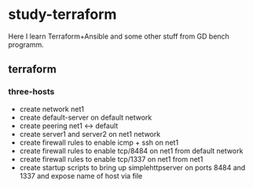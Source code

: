 # study-terraform

Here I learn Terraform+Ansible and some other stuff from GD bench programm.

## terraform

### three-hosts

- create network net1
- create default-server on default network
- create peering net1 <-> default
- create server1 and server2 on net1 network
- create firewall rules to enable icmp + ssh on net1
- create firewall rules to enable tcp/8484 on net1 from default network
- create firewall rules to enable tcp/1337 on net1 from net1
- create startup scripts to bring up simplehttpserver on ports 8484 and 1337 and expose name of host via file



